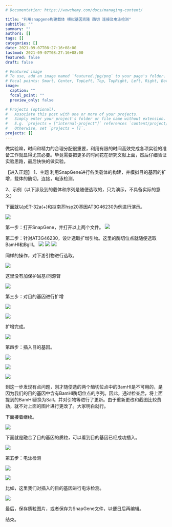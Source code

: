 ```yaml
---
# Documentation: https://wowchemy.com/docs/managing-content/

title: "利用snapgene构建载体 模拟基因克隆 酶切 连接及电泳检测"
subtitle: ""
summary: ""
authors: []
tags: []
categories: []
date: 2021-09-07T08:27:16+08:00
lastmod: 2021-09-07T08:27:16+08:00
featured: false
draft: false

# Featured image
# To use, add an image named `featured.jpg/png` to your page's folder.
# Focal points: Smart, Center, TopLeft, Top, TopRight, Left, Right, BottomLeft, Bottom, BottomRight.
image:
  caption: ""
  focal_point: ""
  preview_only: false

# Projects (optional).
#   Associate this post with one or more of your projects.
#   Simply enter your project's folder or file name without extension.
#   E.g. `projects = ["internal-project"]` references `content/project/deep-learning/index.md`.
#   Otherwise, set `projects = []`.
projects: []
---
```

做实验嘛，时间和精力的合理分配很重要，利用有限的时间高效完成各项实验的准备工作就显得尤其必要。毕竟需要把更多的时间花在研究文献上面，然后仔细验证实验思路，最后快快的做实验。

【进入正题】
1、主题
利用SnapGene进行各类载体的构建，并模拟目的基因的扩增，载体的酶切，连接，电泳检测。

2、示例（以下涉及到的载体和序列是随便选取的，只为演示，不具备实际的意义）

下面就以pET-32a(+)和拟南芥hsp20基因AT3G46230为例进行演示。

![](p1.png)

第一步：打开SnapGene，并打开以上两个文件。
![](p2.png)



第二步：针对AT3G46230，设计选取扩增引物。这里的酶切位点就随便选取BamHI和BglII。
![](p3.png)
![](p4.png)
![](p5.png)



同样的操作，对下游引物进行选取。

![](p6.png)

这里没有加保护碱基/同源臂

![](p7.png)

第三步：对目的基因进行扩增

![](p8.png)



![](p9.png)

扩增完成。

![](p10.png)

第四步：插入目的基因。

![](p11.png)

![](p12.png)

![](p13.png)

到这一步发现有点问题，刚才随便选的两个酶切位点中的BamHI是不可用的，是因为我们的目的基因中含有BamHI酶切位点的序列。因此，通过检查后，将上面提到的BamHI替换为SalI。并对引物等进行了更新。由于重新更改和截图比较费劲，就不对上面的图片进行更改了。大家明白就行。

下面接着继续。

![](p14.png)

下面就是融合了目的基因的质粒，可以看到目的基因已经成功插入。

![](p15.png)

第五步：电泳检测

![](p16.png)

![](p17.png)

比如，这里我们对插入的目的基因进行电泳检测。

![](p18.png)

最后，保存质粒图片，或者保存为SnapGene文件，以便日后再编辑。

结束。

